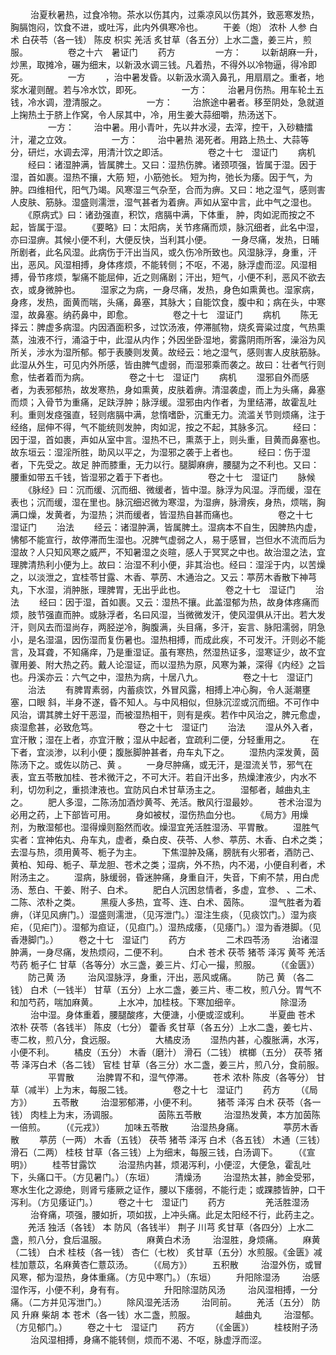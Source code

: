 <!-- { "loadSidebar": true } -->
　　 治夏秋暑热，过食冷物。茶水以伤其内，过乘凉风以伤其外，致恶寒发热，胸膈饱闷，饮食不进，或吐泻，此内外俱寒冷也。
　　干姜（炮） 浓朴 人参 白术 白茯苓（各一钱） 陈皮 枳实 羌活 炙甘草（各五分）上水二盏，姜三片，煎服。
　　
　　卷之十六　暑证门
　　药方
　　
　　一方：
　　以新胡麻一升，炒黑，取摊冷，碾为细末，以新汲水调三钱。凡着热，不得外以冷物逼，得冷即死。
　　
　　一方
　　，治中暑发昏。以新汲水滴入鼻孔，用扇扇之。重者，地浆水灌则醒。若与冷水饮，即死。
　　
　　一方：
　　治暑月伤热。用车轮土五钱，冷水调，澄清服之。
　　
　　一方：
　　治旅途中暑者。移至阴处，急就道上掬热土于脐上作窝，令人尿其中，冷，用生姜大蒜细嚼，热汤送下。
　　
　　一方：
　　治中暑。用小青叶，先以井水浸，去滓，控干，入砂糖擂汁，灌之立效。
　　
　　一方：
　　治中暑热 渴死者。用路上热土、大蒜等分，研烂，水调去滓，用清汁饮之即活。
　　
　　卷之十七　湿证门
　　病机
　　经曰：诸湿肿满，皆属脾土。又曰：湿热伤脾。诸颈项强，皆属于湿。因于湿，首如裹。湿热不攘，大筋 短，小筋弛长。 短为拘，弛长为痿。因于气，为肿。四维相代，阳气乃竭。风寒湿三气杂至，合而为痹。又曰：地之湿气，感则害人皮肤、筋脉。湿盛则濡泄，湿气甚者为着痹。声如从室中言，此中气之湿也。
　　《原病式》曰：诸劲强直，积饮，痞膈中满，下体重， 肿，肉如泥而按之不起，皆属于湿。
　　《要略》曰：太阳病，关节疼痛而烦，脉沉细者，此名中湿，亦曰湿痹。其候小便不利，大便反快，当利其小便。
　　一身尽痛，发热，日晡所剧者，此名风湿。此病伤于汗出当风，或久伤冷所致也。风湿脉浮，身重，汗出，恶风。风湿相搏，身体疼烦，不能转侧；不呕，不渴，脉浮虚而涩。风湿相搏，骨节疼烦，掣痛不能屈伸，近之则痛剧；汗出，短气，小便不利，恶风不欲去衣，或身微肿也。
　　湿家之为病，一身尽痛，发热，身色如熏黄也。湿家病，身疼，发热，面黄而喘，头痛，鼻塞，其脉大；自能饮食，腹中和；病在头，中寒湿，故鼻塞。纳药鼻中，即愈。
　　
　　卷之十七　湿证门
　　病机
　　陈无择云：脾虚多病湿。内因酒面积多，过饮汤液，停滞腻物，烧炙膏粱过度，气热熏蒸，浊液不行，涌溢于中，此湿从内作；外因坐卧湿地，雾露阴雨所客，澡浴为风所关，涉水为湿所郁。郁于表腠则发黄。故经云：地之湿气，感则害人皮肤筋脉。此湿从外生，可见内外所感，皆由脾气虚弱，而湿邪乘而袭之。故曰：壮者气行则愈，怯者着而为病。
　　
　　卷之十七　湿证门
　　病机
　　湿邪自外而感者，为表邪郁热，故发寒热，身如熏黄，皮肤着痹。清湿袭虚，而上为头痛，鼻塞而烦；入骨节为重痛，足趺浮肿；脉浮缓。湿邪由内作者，为里结滞，故霍乱吐利。重则发痉强直，轻则痞膈中满，怠惰嗜卧，沉重无力。流滥关节则烦痛，注于经络，屈伸不得，气不能统则发肿，肉如泥，按之不起，其脉多沉。
　　经曰：因于湿，首如裹，声如从室中言。湿热不已，熏蒸于上，则头重，目黄而鼻塞也。故东垣云：湿淫所胜，助风以平之，为湿邪之袭于上者也。
　　经曰：伤于湿者，下先受之。故足 肿而膝重，无力以行。腿脚麻痹，腰腿为之不利也。又曰：腰重如带五千钱，皆湿邪之着于下者也。
　　
　　卷之十七　湿证门
　　脉候
　　《脉经》曰：沉而缓、沉而细、微缓者，皆中湿。脉浮为风湿。浮而缓，湿在表也；沉而缓，湿在里也。脉沉细迟微为寒湿，为湿痹，脉滑疾，身热，烦喘，胸满口燥，发黄者，为湿热；洪而缓者，皆湿热自甚而痛也。
　　
　　卷之十七　湿证门
　　治法
　　经云：诸湿肿满，皆属脾土。湿病本不自生，因脾热内虚，怫郁不能宣行，故停滞而生湿也。况脾气虚弱之人，易于感冒，岂但水不流而后为湿故？人只知风寒之威严，不知暑湿之炎暄，感人于冥冥之中也。故治湿之法，宜理脾清热利小便为上。故曰：治湿不利小便，非其治也。经曰：湿淫于内，以苦燥之，以淡泄之，宜桂苓甘露、木香、葶苈、木通治之。又云：葶苈木香散下神芎丸，下水湿，消肿胀，理脾胃，无出乎此也。
　　
　　卷之十七　湿证门
　　治法
　　经曰：因于湿，首如裹。又云：湿热不攘。此盖湿郁为热，故身体疼痛而烦，肢节强直而肿。或脉浮者，名曰风湿，当微微发汗，使风湿俱从汗出。若大发汗，则风去而湿尚存，两胫逆冷，胸腹满，头目痛，多汗，妄言、脉阳濡弱，阴急小，是名湿温，因伤湿而复伤暑也。湿热相搏，而成此疾，不可发汗。汗则必不能言，及耳聋，不知痛痒，乃是重湿证。虽有寒热，然湿热证多，湿寒证少，故不宜骤用姜、附大热之药。戴人论湿证，而以湿热为原，风寒为兼，深得《内经》之旨也。丹溪亦云：六气之中，湿热为病，十居八九。
　　
　　卷之十七　湿证门
　　治法
　　有脾胃素弱，内蓄痰饮，外冒风露，相搏上冲心胸，令人涎潮壅塞，口眼 斜，半身不遂，昏不知人。与中风相似，但脉沉涩或沉而细。不可作中风治，谓其脾土好干恶湿，而被湿热相干，则有是疾。若作中风治之，脾元愈虚，痰湿愈甚，必致危笃。
　　
　　卷之十七　湿证门
　　治法
　　湿从外入者，宜汗散；湿在上者，亦宜汗散；湿从中起者，宜疏利二便，分轻重用之。
　　在下者，宜淡渗，以利小便；腹胀脚肿甚者，舟车丸下之。
　　湿热内深发黄，茵陈汤下之。或佐以防己、黄 。
　　一身尽肿痛，或无汗，是湿流关节，邪气在表，宜五苓散加桂、苍术微汗之，不可大汗。若自汗出多，热燥津液少，内水不利，切勿利之，重损津液也。宜防风白术甘草汤主之。
　　湿郁者，越曲丸主之。
　　肥人多湿，二陈汤加酒炒黄芩、羌活。散风行湿最妙。
　　苍术治湿为必用之药，上下部皆可用。
　　身如被杖，湿伤热血分也。
　　《局方》用燥剂，为散湿郁也。湿得燥则豁然而收。燥湿宜羌活胜湿汤、平胃散。
　　湿胜气实者：宜神佑丸、舟车丸，虚者，桑白皮、茯苓、人参、葶苈、木香、白术之类；去湿与热，须用黄芩、栀子为主。
　　下焦湿肿及痛，膀胱有火邪者，酒防己、黄柏、知母、栀子、草龙胆、苍术之类；湿病，外不热，内不渴，小便自利者，术附汤主之。
　　湿病，脉缓弱，昏迷肿痛，身重自汗，失音，下痢不禁，用白虎汤、葱白、干姜、附子、白术。
　　肥白人沉困怠情者，多虚，宜参、 、二术、二陈、浓朴之类。
　　黑瘦人多热，宜芩、连、白术、茵陈。
　　湿气胜者为着痹，（详见风痹门。）湿盛则濡泄，（见泻泄门。）湿注生痰，（见痰饮门。）湿为痰疟，（见疟门）。湿郁为疸证，（见疸门。）湿热成痿，（见痿门。）湿为香港脚。（见香港脚门。）
　　卷之十七　湿证门
　　药方
　　
　　二术四苓汤
　　 治诸湿肿满，一身尽痛，发热烦闷，二便不利。
　　白术 苍术 茯苓 猪苓 泽泻 黄芩 羌活 芍药 栀子仁 甘草（各等分）水三盏，姜三片、灯心一撮，煎服。
　　（《金匮》）
　　防己黄 汤
　　 治风湿脉浮，身重，汗出，恶风或痛。
　　防己 黄 （各二钱） 白术（一钱半） 甘草（五分）上水二盏，姜三片、枣二枚，煎八分。胃气不和加芍药，喘加麻黄。
　　上水冲，加桂枝。下寒加细辛。
　　
　　除湿汤
　　 治中湿。身体重着，腰腿酸疼，大便溏，小便或涩或利。
　　半夏曲 苍术 浓朴 茯苓（各钱半） 陈皮（七分） 藿香 炙甘草（各五分）上水二盏，姜七片、枣二枚，煎八分，食远服。
　　
　　大橘皮汤
　　湿热内甚，心腹胀满，水泻，小便不利。
　　橘皮（五分） 木香（磨汁） 滑石（二钱） 槟榔（五分） 茯苓 猪苓 泽泻白术（各二钱） 官桂 甘草（各三分）水二盏，姜三片，煎八分，食前服。
　　
　　平胃散
　　 治脾胃不和，湿气停滞。
　　苍术 浓朴 陈皮（各等分） 甘草（减半）上为末，每服二钱。
　　
　　卷之十七　湿证门
　　药方
　　（《局方》）
　　五苓散
　　 治湿邪郁滞，小便不利。
　　猪苓 泽泻 白术 茯苓（各一钱） 肉桂上为末，汤调服。
　　
　　茵陈五苓散
　　 治湿热发黄，本方加茵陈一倍煎。
　　（《元戎》）
　　加味五苓散
　　 治湿热身痛。
　　
　　葶苈木香散
　　葶苈（一两） 木香（五钱） 茯苓 猪苓 泽泻 白术（各五钱） 木通（三钱）滑石（二两） 桂枝 甘草（各三钱）上为细末，每服三钱，白汤调下。
　　（《宣明》）
　　桂苓甘露饮
　　 治湿热内甚，烦渴泻利，小便涩，大便急，霍乱吐下，头痛口干。（方见暑门。）（东垣）
　　清燥汤
　　 治湿热太甚，肺金受邪，寒水生化之源绝，则肾亏痿厥之证作，腰以下痿弱，不能行走；或踝膝皆肿，口干泻利。（方见痿证门。）
　　卷之十七　湿证门
　　药方
　　
　　羌活胜湿汤
　　 治脊痛，项强，腰如折，项如拔，上冲头痛。此足太阳经不行，此药主之。
　　羌活 独活（各钱） 本 防风（各钱半） 荆子 川芎 炙甘草（各四分）上水二盏，煎八分，食后温服。
　　
　　麻黄白术汤
　　 治湿胜，身烦痛。
　　麻黄（二钱） 白术 桂枝（各一钱） 杏仁（七枚） 炙甘草（五分）水煎服。《金匮》减桂加薏苡，名麻黄杏仁薏苡汤。
　　（《局方》）
　　五积散
　　 治湿外伤，或冒风寒，郁为湿热，身体重痛。（方见中寒门。）（东垣）
　　升阳除湿汤
　　 治感湿作泻，小便不利，身有有。
　　
　　升阳除湿防风汤
　　 治风湿相搏，一分痛。（二方并见泻泄门。）
　　除风湿羌活汤
　　 治同前。
　　羌活（五分） 防风 升麻 柴胡 本 苍术（各一钱）水二盏，煎服。
　　
　　越曲丸
　　 治湿郁。（方见郁门。）
　　卷之十七　湿证门
　　药方
　　（《金匮》）
　　桂枝附子汤
　　 治风湿相搏，身痛不能转侧，烦而不渴、不呕，脉虚浮而涩。
